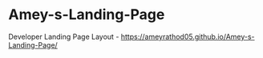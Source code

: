 # Amey-s-Landing-Page
Developer Landing Page Layout - 
https://ameyrathod05.github.io/Amey-s-Landing-Page/
